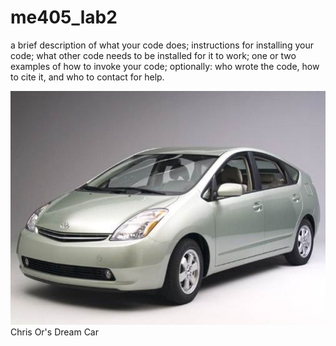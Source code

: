 # me405_lab2
a brief description of what your code does;
instructions for installing your code;
what other code needs to be installed for it to work;
one or two examples of how to invoke your code;
optionally: who wrote the code, how to cite it, and who to contact for help.

![Chris Or's Dream Car](test.jpg)
Chris Or's Dream Car

